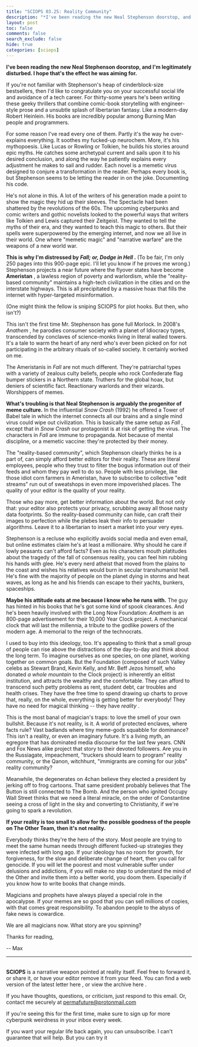 ```yaml
---
title: "SCIOPS 03.25: Reality Community"
description: "*I've been reading the new Neal Stephenson doorstop, and I'm legitimately disturbed"
layout: post
toc: false
comments: false
search_exclude: false
hide: true
categories: [sciops]
---
```



**I've been reading the new Neal Stephenson doorstop, and I'm legitimately disturbed. I hope that's the effect he was aiming for.** 




 If you're not familiar with Stephenson's heap of cinderblock-size bestsellers, then I'd like to congratulate you on your successful social life and avoidance of a tech career. For thirty-some years he's been writing these geeky thrillers that combine comic-book storytelling with engineer-style prose and a unsubtle splash of libertarian fantasy. Like a modern-day Robert Heinlein. His books are incredibly popular among Burning Man people and programmers.




 For some reason I've read every one of them. Partly it's the way he over-explains everything. It soothes my fucked-up neurochem. More, it's his mythopoesis. Like Lucas or Rowling or Tolkien, he builds his stories around epic myths. He catches some archetypal current and sails upon it to his desired conclusion, and along the way he patiently explains every adjustment he makes to sail and rudder. Each novel is a memetic virus designed to conjure a transformation in the reader. Perhaps every book is, but Stephenson seems to be letting the reader in on the joke. Documenting his code.




 He's not alone in this. A lot of the writers of his generation made a point to show the magic they hid up their sleeves. The Spectacle had been shattered by the revolutions of the 60s. The upcoming cyberpunks and comic writers and gothic novelists looked to the powerful ways that writers like Tolkien and Lewis captured their Zeitgeist. They wanted to tell the myths of their era, and they wanted to teach this magic to others. But their spells were superpowered by the emerging internet, and now we all live in their world. One where "memetic magic" and "narrative warfare" are the weapons of a new world war.




**This is why I'm distressed by
 *Fall; or, Dodge in Hell* 
 .** 
 (To be fair, I'm only 250 pages into this 900-page epic. I'll let you know if he proves me wrong.) Stephenson projects a near future where the flyover states have become
 **Ameristan** 
 , a lawless region of poverty and warlordism, while the "reality-based community" maintains a high-tech civilization in the cities and on the interstate highways. This is all precipitated by a massive hoax that fills the internet with hyper-targeted misinformation.




 (One might think the fellow is sniping SCIOPS for plot hooks. But then, who isn't?)




 This isn't the first time Mr. Stephenson has gone full Morlock. In 2008's
 *Anathem* 
 , he parodies consumer society with a planet of Idiocracy types, transcended by conclaves of science-monks living in literal walled towers. It's a tale to warm the heart of any nerd who's ever been picked on for not participating in the arbitrary rituals of so-called society. It certainly worked on me.




 The Ameristanis in
 *Fall* 
 are not much different. They're patriarchal types with a variety of zealous culty beliefs, people who rock Confederate flag bumper stickers in a Northern state. Truthers for the global hoax, but deniers of scientific fact. Reactionary warlords and their wizards. Worshippers of memes.




**What's troubling is that Neal Stephenson is arguably the progenitor of meme culture.** 
 In the influential
 *Snow Crash* 
 (1992) he offered a Tower of Babel tale in which the internet connects all our brains and a single mind virus could wipe out civilization. This is basically the same setup as
 *Fall* 
 , except that in
 *Snow Crash* 
 our protagonist is at risk of getting the virus. The characters in
 *Fall* 
 are immune to propaganda. Not because of mental discipline, or a memetic vaccine: they're protected by their money.




 The "reality-based community", which Stephenson clearly thinks he is a part of, can simply afford better editors for their reality. These are literal employees, people who they trust to filter the bogus information out of their feeds and whom they pay well to do so. People with less privilege, like those idiot corn farmers in Ameristan, have to subscribe to collective "edit streams" run out of sweatshops in even more impoverished places. The quality of your editor is the quality of your reality.




 Those who pay more, get better information about the world. But not only that: your editor also protects your privacy, scrubbing away all those nasty data footprints. So the reality-based community can hide, can craft their images to perfection while the plebes leak their info to persuader algorithms. Leave it to a libertarian to insert a market into your very eyes.




 Stephenson is a recluse who explicitly avoids social media and even email, but online estimates claim he's at least a millionaire. Why should he care if lowly peasants can't afford facts? Even as his characters mouth platitudes about the tragedy of the fall of consensus reality, you can feel him rubbing his hands with glee. He's every nerd atheist that moved from the plains to the coast and wishes his relatives would burn in secular transhumanist hell. He's fine with the majority of people on the planet dying in storms and heat waves, as long as he and his friends can escape to their yachts, bunkers, spaceships.




**Maybe his attitude eats at me because I know who he runs with.** 
 The guy has hinted in his books that he's got some kind of spook clearances. And he's been heavily involved with the Long Now Foundation:
 *Anathem* 
 is an 800-page advertisement for their 10,000 Year Clock project. A mechanical clock that will last the millennia, a tribute to the godlike powers of the modern age. A memorial to the reign of the technocrats.




 I used to buy into this ideology, too. It's appealing to think that a small group of people can rise above the distractions of the day-to-day and think about the long term. To imagine ourselves as one species, on one planet, working together on common goals. But the Foundation (composed of such Valley celebs as Stewart Brand, Kevin Kelly, and Mr. Beff Jezos himself, who donated
 *a whole mountain* 
 to the Clock project) is inherently an elitist institution, and attracts the wealthy and the comfortable. They can afford to transcend such petty problems as rent, student debt, car troubles and health crises. They have the free time to spend drawing up charts to prove that, really, on the whole, everything is getting better for everybody! They have no need for magical thinking -- they have
 *reality* 
 .




 This is the most banal of magician's traps: to love the smell of your own bullshit. Because it's not reality, is it. A world of protected enclaves, where facts rule? Vast badlands where tiny meme-gods squabble for dominance? This isn't a reality, or even an imaginary future. It's a living myth, an egregore that has dominated media discourse for the last few years. CNN and Fox News alike project that story to their devoted followers. Are you in the Russiagate, impeachment, "truckers should learn to program" reality community, or the Qanon, witchhunt, "immigrants are coming for our jobs" reality community?




 Meanwhile, the degenerates on 4chan believe they elected a president by jerking off to frog cartoons. That same president probably believes that The Button is still connected to The Bomb. And the person who ignited Occupy Wall Street thinks that we need a literal miracle, on the order of Constantine seeing a cross of light in the sky and converting to Christianity, if we're going to spark a revolution.
   

  

**If your reality is too small to allow for the possible goodness of the people on The Other Team, then it's not reality.** 
  

  

 Everybody thinks they're the hero of the story. Most people are trying to meet the same human needs through different fucked-up strategies they were infected with long ago. If your ideology has no room for growth, for forgiveness, for the slow and deliberate change of heart, then you call for genocide. If you will let the poorest and most vulnerable suffer under delusions and addictions, if you will make no step to understand the mind of the Other and invite them into a better world, you doom them. Especially if you know how to write books that change minds.




 Magicians and prophets have always played a special role in the apocalypse. If your memes are so good that you can sell millions of copies, with that comes great responsibility. To abandon people to the abyss of fake news is cowardice.




 We are all magicians now. What story are you spinning?




 Thanks for reading,
   

 -- Max
   

  






---


###### 
**SCIOPS** 
 is a narrative weapon pointed at reality itself. Feel free to forward it, or share it, or have your editor remove it from your feed. You can find a web version of the
 latest letter here
 , or view the
 archive here
 .
 

 If you have thoughts, questions, or criticism, just respond to this email. Or, contact me securely at
 permafuture@protonmail.com


 If you're seeing this for the first time, make sure to
 sign up
 for more cyberpunk weirdness in your inbox every week.
 

 If you want your regular life back again, you can unsubscribe. I can't guarantee that will help. But you can try it

